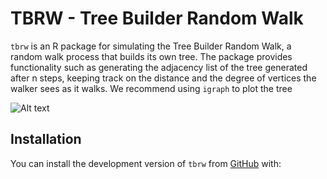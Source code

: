 # TBRW - Tree Builder Random Walk

`tbrw` is an R package for simulating the Tree Builder Random Walk, a random walk process that builds its own tree. The package provides functionality such as generating the adjacency list of the tree generated after n steps, keeping track on the distance and the degree of vertices the walker sees as it walks. We recommend using `igraph` to plot the tree

![Alt text]("Rplot.png")

## Installation

You can install the development version of `tbrw` from [GitHub](https://github.com/rbribeiro/tbrw) with:




